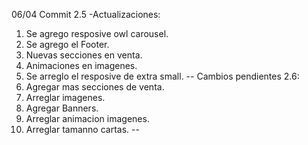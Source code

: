 06/04
Commit 2.5
-Actualizaciones:
1. Se agrego resposive owl carousel.
2. Se agrego el Footer.
3. Nuevas secciones en venta.
4. Animaciones en imagenes.
5. Se arreglo el resposive de extra small.
--
Cambios pendientes 2.6:
1. Agregar mas secciones de venta.
2. Arreglar imagenes.
3. Agregar Banners.
4. Arreglar animacion imagenes.
5. Arreglar tamanno cartas.
--
